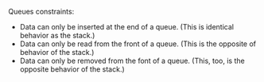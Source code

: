 Queues constraints:
- Data can only be inserted at the end of a queue. (This is identical behavior as the stack.)
- Data can only be read from the front of a queue. (This is the opposite of behavior of the stack.)
- Data can only be removed from the font of a queue. (This, too, is the opposite behavior of the stack.)